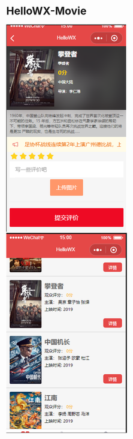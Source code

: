 # HelloWX-Movie
![image](https://github.com/UI-Mario/HelloMovie/blob/master/image/umi.png)
![image](https://github.com/UI-Mario/HelloMovie/blob/master/image/svdvfv.png)
